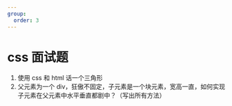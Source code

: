 ```yaml
---
group:
  order: 3
---
```


# css 面试题

1. 使用 css 和 html 话一个三角形
2. 父元素为一个 div，狂傲不固定，子元素是一个块元素，宽高一直，如何实现子元素在父元素中水平垂直都剧中？（写出所有方法）
